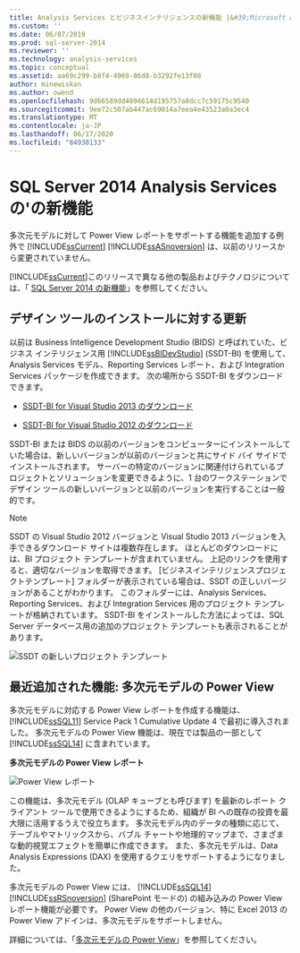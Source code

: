 ```yaml
---
title: Analysis Services とビジネスインテリジェンスの新機能 |&#39;Microsoft Docs
ms.custom: ''
ms.date: 06/07/2019
ms.prod: sql-server-2014
ms.reviewer: ''
ms.technology: analysis-services
ms.topic: conceptual
ms.assetid: aa69c299-b8f4-4969-86d8-b3292fe13f08
author: minewiskan
ms.author: owend
ms.openlocfilehash: 9d66589dd4094614d195757a8dcc7c59175c9540
ms.sourcegitcommit: 9ee72c507ab447ac69014a7eea4e43523a0a3ec4
ms.translationtype: MT
ms.contentlocale: ja-JP
ms.lasthandoff: 06/17/2020
ms.locfileid: "84938133"
---
```

# <a name="what39s-new-in-sql-server-2014-analysis-services"></a>SQL Server 2014 Analysis Services の&#39;の新機能
  多次元モデルに対して Power View レポートをサポートする機能を追加する例外で [!INCLUDE[ssCurrent](../includes/sscurrent-md.md)] [!INCLUDE[ssASnoversion](../includes/ssasnoversion-md.md)] は、以前のリリースから変更されていません。

 [!INCLUDE[ssCurrent](../includes/sscurrent-md.md)]このリリースで異なる他の製品およびテクノロジについては、「 [SQL Server 2014 の新機能](../sql-server/what-s-new-in-sql-server-2016.md)」を参照してください。

## <a name="updates-to-design-tool-installation"></a>デザイン ツールのインストールに対する更新
 以前は Business Intelligence Development Studio (BIDS) と呼ばれていた、ビジネス インテリジェンス用 [!INCLUDE[ssBIDevStudio](../includes/ssbidevstudio-md.md)] (SSDT-BI) を使用して、Analysis Services モデル、Reporting Services レポート、および Integration Services パッケージを作成できます。 次の場所から SSDT-BI をダウンロードできます。

-   [SSDT-BI for Visual Studio 2013 のダウンロード](https://go.microsoft.com/fwlink/p/?LinkId=396526)

-   [SSDT-BI for Visual Studio 2012 のダウンロード](https://go.microsoft.com/fwlink/p/?LinkID=273673)

 SSDT-BI または BIDS の以前のバージョンをコンピューターにインストールしていた場合は、新しいバージョンが以前のバージョンと共にサイド バイ サイドでインストールされます。 サーバーの特定のバージョンに関連付けられているプロジェクトとソリューションを変更できるように、1 台のワークステーションでデザイン ツールの新しいバージョンと以前のバージョンを実行することは一般的です。

> [!NOTE]
>  SSDT の Visual Studio 2012 バージョンと Visual Studio 2013 バージョンを入手できるダウンロード サイトは複数存在します。 ほとんどのダウンロードには、BI プロジェクト テンプレートが含まれていません。 上記のリンクを使用すると、適切なバージョンを取得できます。 [ビジネスインテリジェンスプロジェクトテンプレート] フォルダーが表示されている場合は、SSDT の正しいバージョンがあることがわかります。 このフォルダーには、Analysis Services、Reporting Services、および Integration Services 用のプロジェクト テンプレートが格納されています。 SSDT-BI をインストールした方法によっては、SQL Server データベース用の追加のプロジェクト テンプレートも表示されることがあります。

 ![SSDT の新しいプロジェクト テンプレート](media/ssdt-biprojects.png "SSDT の新しいプロジェクト テンプレート")

## <a name="features-recently-added-power-view-for-multidimensional-models"></a>最近追加された機能: 多次元モデルの Power View
 多次元モデルに対応する Power View レポートを作成する機能は、[!INCLUDE[ssSQL11](../includes/sssql11-md.md)] Service Pack 1 Cumulative Update 4 で最初に導入されました。 多次元モデルの Power View 機能は、現在では製品の一部として [!INCLUDE[ssSQL14](../includes/sssql14-md.md)] に含まれています。

 **多次元モデルの Power View レポート**

 ![Power View レポート](media/powerviewreport-wn.gif "Power View レポート")

 この機能は、多次元モデル (OLAP キューブとも呼びます) を最新のレポート クライアント ツールで使用できるようにするため、組織が BI への既存の投資を最大限に活用するうえで役立ちます。 多次元モデル内のデータの種類に応じて、テーブルやマトリックスから、バブル チャートや地理的マップまで、さまざまな動的視覚エフェクトを簡単に作成できます。 また、多次元モデルは、Data Analysis Expressions (DAX) を使用するクエリをサポートするようになりました。

 多次元モデルの Power View には、 [!INCLUDE[ssSQL14](../includes/sssql14-md.md)] [!INCLUDE[ssRSnoversion](../includes/ssrsnoversion-md.md)] (SharePoint モードの) の組み込みの Power View レポート機能が必要です。 Power View の他のバージョン、特に Excel 2013 の Power View アドインは、多次元モデルをサポートしません。

 詳細については、「[多次元モデルの Power View](https://msdn.microsoft.com/library/dn140246.aspx)」を参照してください。


